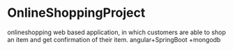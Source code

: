# OnlineShoppingProject
onlineshopping web based application, in which customers are able to shop an item and get confirmation of their item. angular+SpringBoot +mongodb
